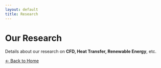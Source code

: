 ```yaml
---
layout: default
title: Research
---
```


# Our Research
Details about our research on **CFD, Heat Transfer, Renewable Energy**, etc.

[← Back to Home](index.md)
